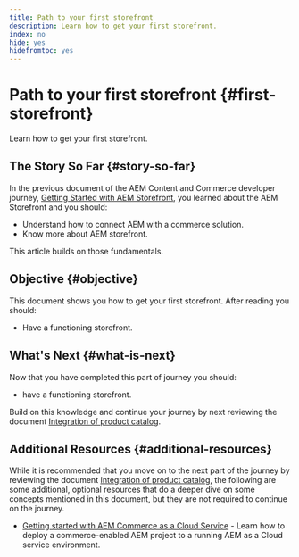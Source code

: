 ```yaml
---
title: Path to your first storefront
description: Learn how to get your first storefront.
index: no
hide: yes
hidefromtoc: yes
---
```

# Path to your first storefront {#first-storefront}

Learn how to get your first storefront.

## The Story So Far {#story-so-far}

In the previous document of the AEM Content and Commerce developer journey, [Getting Started with AEM Storefront](getting-started.md), you learned about the AEM Storefront and you should:

* Understand how to connect AEM with a commerce solution.
* Know more about AEM storefront.

This article builds on those fundamentals.

## Objective {#objective}

This document shows you how to get your first storefront. After reading you should:

* Have a functioning storefront.




## What's Next {#what-is-next}

Now that you have completed this part of journey you should:

* have a functioning storefront.

Build on this knowledge and continue your journey by next reviewing the document [Integration of product catalog](catalog-integration.md).

## Additional Resources {#additional-resources}

While it is recommended that you move on to the next part of the journey by reviewing the document [Integration of product catalog](catalog-integration.md), the following are some additional, optional resources that do a deeper dive on some concepts mentioned in this document, but they are not required to continue on the journey.

* [Getting started with AEM Commerce as a Cloud Service](/help/commerce-cloud/getting-started.md) - Learn how to deploy a commerce-enabled AEM project to a running AEM as a Cloud service environment.
